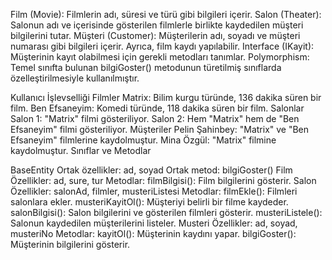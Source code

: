 Film (Movie): Filmlerin adı, süresi ve türü gibi bilgileri içerir.
Salon (Theater): Salonun adı ve içerisinde gösterilen filmlerle birlikte kaydedilen müşteri bilgilerini tutar.
Müşteri (Customer): Müşterilerin adı, soyadı ve müşteri numarası gibi bilgileri içerir. Ayrıca, film kaydı yapılabilir.
Interface (IKayit): Müşterinin kayıt olabilmesi için gerekli metodları tanımlar.
Polymorphism: Temel sınıfta bulunan bilgiGoster() metodunun türetilmiş sınıflarda özelleştirilmesiyle kullanılmıştır.

Kullanıcı İşlevselliği
Filmler
Matrix: Bilim kurgu türünde, 136 dakika süren bir film.
Ben Efsaneyim: Komedi türünde, 118 dakika süren bir film.
Salonlar
Salon 1: "Matrix" filmi gösteriliyor.
Salon 2: Hem "Matrix" hem de "Ben Efsaneyim" filmi gösteriliyor.
Müşteriler
Pelin Şahinbey: "Matrix" ve "Ben Efsaneyim" filmlerine kaydolmuştur.
Mina Özgül: "Matrix" filmine kaydolmuştur.
Sınıflar ve Metodlar

BaseEntity
Ortak özellikler: ad, soyad
Ortak metod: bilgiGoster()
Film
Özellikler: ad, sure, tur
Metodlar:
filmBilgisi(): Film bilgilerini gösterir.
Salon
Özellikler: salonAd, filmler, musteriListesi
Metodlar:
filmEkle(): Filmleri salonlara ekler.
musteriKayitOl(): Müşteriyi belirli bir filme kaydeder.
salonBilgisi(): Salon bilgilerini ve gösterilen filmleri gösterir.
musteriListele(): Salonun kaydedilen müşterilerini listeler.
Musteri
Özellikler: ad, soyad, musteriNo
Metodlar:
kayitOl(): Müşterinin kaydını yapar.
bilgiGoster(): Müşterinin bilgilerini gösterir.
